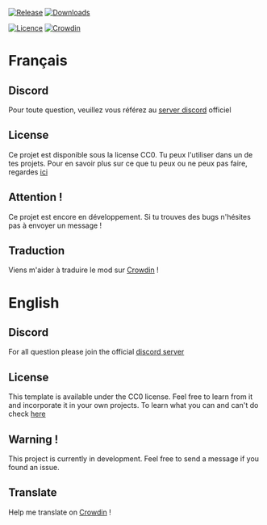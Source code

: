 [![Release](https://img.shields.io/github/v/release/nicofighter45/VanadiumMod?include_prereleases)](https://github.com/nicofighter45/VanadiumMod/releases)
[![Downloads](https://img.shields.io/github/downloads/nicofighter45/VanadiumMod/total)](https://github.com/nicofighter45/VanadiumMod/releases)

[![Licence](https://img.shields.io/github/license/nicofighter45/VanadiumMod)](https://choosealicense.com/licenses/mit/)
[![Crowdin](https://badges.crowdin.net/vanadium-mod/localized.svg)](https://crowdin.com/project/vanadium-mod)

# Français

## Discord

Pour toute question, veuillez vous référez au <a href="https://discord.gg/TqNKBKBBgG">server discord</a> officiel

## License

Ce projet est disponible sous la license CC0. Tu peux l'utiliser dans un de tes projets.
Pour en savoir plus sur ce que tu peux ou ne peux pas faire,
regardes <a href="https://choosealicense.com/licenses/mit/">ici</a>

## Attention !

Ce projet est encore en développement. Si tu trouves des bugs n'hésites pas à envoyer un message !

## Traduction

Viens m'aider à traduire le mod sur <a href="https://crwd.in/vanadium-mod">Crowdin</a> !

# English

## Discord

For all question please join the official <a href="https://discord.gg/TqNKBKBBgG">discord server</a>

## License

This template is available under the CC0 license. Feel free to learn from it and incorporate it in your own projects.
To learn what you can and can't do check <a href="https://choosealicense.com/licenses/mit/">here</a>

## Warning !

This project is currently in development. Feel free to send a message if you found an issue.

## Translate

Help me translate on <a href="https://crwd.in/vanadium-mod">Crowdin</a> !
